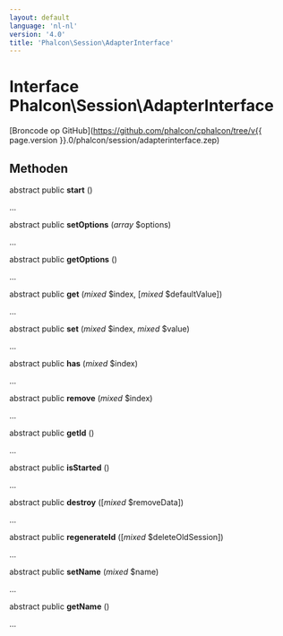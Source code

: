 ```yaml
---
layout: default
language: 'nl-nl'
version: '4.0'
title: 'Phalcon\Session\AdapterInterface'
---
```

# Interface **Phalcon\Session\AdapterInterface**

[Broncode op GitHub](https://github.com/phalcon/cphalcon/tree/v{{ page.version }}.0/phalcon/session/adapterinterface.zep)

## Methoden

abstract public **start** ()

...

abstract public **setOptions** (*array* $options)

...

abstract public **getOptions** ()

...

abstract public **get** (*mixed* $index, [*mixed* $defaultValue])

...

abstract public **set** (*mixed* $index, *mixed* $value)

...

abstract public **has** (*mixed* $index)

...

abstract public **remove** (*mixed* $index)

...

abstract public **getId** ()

...

abstract public **isStarted** ()

...

abstract public **destroy** ([*mixed* $removeData])

...

abstract public **regenerateId** ([*mixed* $deleteOldSession])

...

abstract public **setName** (*mixed* $name)

...

abstract public **getName** ()

...